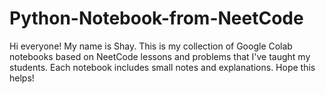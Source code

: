 # Python-Notebook-from-NeetCode

Hi everyone! My name is Shay. This is my collection of Google Colab notebooks based on NeetCode lessons and problems that I've taught my students. Each notebook includes small notes and explanations. Hope this helps!
